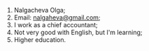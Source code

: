 1. Nalgacheva Olga;
2. Email: nalgaheva@gmail.com;
3. I work as a chief accountant;
4. Not very good with English, but I'm learning;
5. Higher education.
